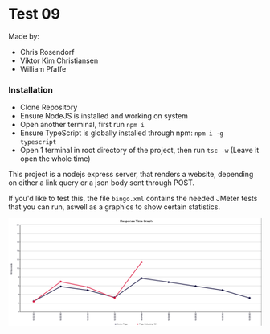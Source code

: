 # Test 09

Made by:

- Chris Rosendorf
- Viktor Kim Christiansen  
- William Pfaffe

### Installation

- Clone Repository
- Ensure NodeJS is installed and working on system
- Open another terminal, first run `npm i`
- Ensure TypeScript is globally installed through npm: `npm i -g typescript`
- Open 1 terminal in root directory of the project, then run `tsc -w` (Leave it open the whole time)

This project is a nodejs express server, that renders a website, depending on either a link query or a json body sent through POST.

If you'd like to test this, the file `bingo.xml` contains the needed JMeter tests that you can run, aswell as a graphics to show certain statistics.

![](responsetime.png)

